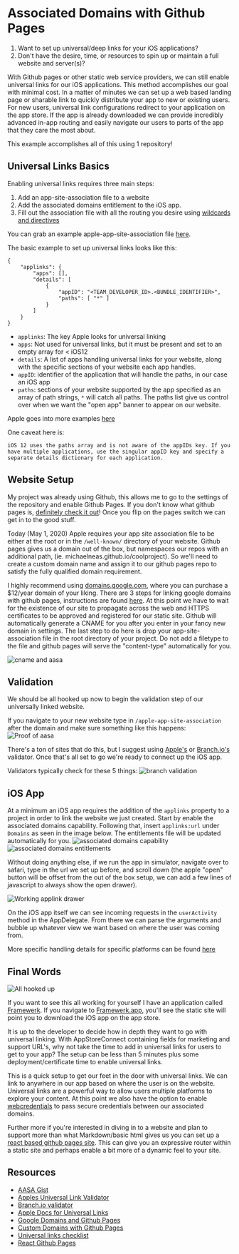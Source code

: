 # Associated Domains with Github Pages

1. Want to set up universal/deep links for your iOS applications?
2. Don't have the desire, time, or resources to spin up or maintain a full website and server(s)?

With Github pages or other static web service providers, we can still enable universal links for our iOS applications.  This method accomplishes our goal with minimal cost.  In a matter of minutes we can set up a web based landing page or sharable link to quickly distribute your app to new or existing users.  For new users, universal link configurations redirect to your application on the app store. If the app is already downloaded we can provide incredibly advanced in-app routing and easily navigate our users to parts of the app that they care the most about.

This example accomplishes all of this using 1 repository!

## Universal Links Basics

Enabling universal links requires three main steps:
1. Add an app-site-association file to a website
2. Add the associated domains entitlement to the iOS app.
3. Fill out the association file with all the routing you desire using [wildcards and directives](https://developer.apple.com/documentation/uikit/inter-process_communication/allowing_apps_and_websites_to_link_to_your_content/enabling_universal_links#3002228)

You can grab an example apple-app-site-association file [here](./apple-app-site-association).  

The basic example to set up universal links looks like this:
```
{
    "applinks": {
        "apps": [],
        "details": [
            {
                "appID": "<TEAM_DEVELOPER_ID>.<BUNDLE_IDENTIFIER>",
                "paths": [ "*" ]
            }
        ]
    }
}
```
- `applinks`: The key Apple looks for universal linking
- `apps`: Not used for universal links, but it must be present and set to an empty array for < iOS12
- `details`: A list of apps handling universal links for your website, along with the specific sections of your website each app handles.
- `appID`: identifier of the application that will handle the paths, in our case an iOS app
- `paths`: sections of your website supported by the app specified as an array of path strings, `*` will catch all paths.  The paths list give us control over when we want the "open app" banner to appear on our website. 

Apple goes into more examples [here](https://developer.apple.com/documentation/uikit/inter-process_communication/allowing_apps_and_websites_to_link_to_your_content/enabling_universal_links)

One caveat here is:
```
iOS 12 uses the paths array and is not aware of the appIDs key. If you have multiple applications, use the singular appID key and specify a separate details dictionary for each application.
```

## Website Setup

My project was already using Github, this allows me to go to the settings of the repository and enable Github Pages.  If you don't know what github pages is, [definitely check it out](https://pages.github.com/)!  Once you flip on the pages switch we can get in to the good stuff.

Today (May 1, 2020) Apple requires your app site association file to be either at the root or in the `/well-known/` directory of your website.  Github pages gives us a domain out of the box, but namespaces our repos with an additional path, (ie. michaelneas.github.io/coolproject). So we'll need to create a custom domain name and assign it to our github pages repo to satisfy the fully qualified domain requirement.  

I highly recommend using [domains.google.com](domains.google.com/), where you can purchase a $12/year domain of your liking.  There are 3 steps for linking google domains with github pages, instructions are found [here](https://dev.to/brunodrugowick/github-pages-and-google-domains-together-5ded).  At this point we have to wait for the existence of our site to propagate across the web and HTTPS certificates to be approved and registered for our static site.  Github will automatically generate a CNAME for you after you enter in your fancy new domain in settings. The last step to do here is drop your app-site-association file in the root directory of your project.  Do not add a filetype to the file and github pages will serve the "content-type" automatically for you.

![cname and aasa](./aasa-cname.png "CNAME and AASA in root of project")

## Validation

We should be all hooked up now to begin the validation step of our universally linked website.  

If you navigate to your new website type in `/apple-app-site-association` after the domain and make sure something like this happens:
![Proof of aasa](./aasa-browser.png)

There's a ton of sites that do this, but I suggest using [Apple's](https://search.developer.apple.com/appsearch-validation-tool) or [Branch.io's](https://branch.io/resources/aasa-validator/) validator.  Once that's all set to go we're ready to connect up the iOS app.

Validators typically check for these 5 things:
![branch validation](./branch-validation.png "Example showing valid aasa")

## iOS App

At a minimum an iOS app requires the addition of the `applinks` property to a project in order to link the website we just created.  Start by enable the associated domains capability.  Following that, insert `applinks:url` under `Domains` as seen in the image below.  The entitlements file will be updated automatically for you.
![associated domains capability](./associated-domains-capabilities.png)
![associated domains entitlements](./associated-domains-entitlement.png)

Without doing anything else, if we run the app in simulator, navigate over to safari, type in the url we set up before, and scroll down (the apple "open" button will be offset from the out of the box setup, we can add a few lines of javascript to always show the open drawer).

![Working applink drawer](./applink-drawer)

On the iOS app itself we can see incoming requests in the `userActivity` method in the AppDelegate. From there we can parse the arguments and bubble up whatever view we want based on where the user was coming from.

More specific handling details for specific platforms can be found [here](https://developer.apple.com/documentation/uikit/inter-process_communication/allowing_apps_and_websites_to_link_to_your_content/handling_universal_links)

## Final Words

![All hooked up](./link-example.gif)

If you want to see this all working for yourself I have an application called [Framewerk](https://apps.apple.com/us/app/framewerk/id1496896308).  If you navigate to [Framewerk.app](framewerk.app), you'll see the static site will point you to download the iOS app on the app store.

It is up to the developer to decide how in depth they want to go with universal linking.  With AppStoreConnect containing fields for marketing and support URL's, why not take the time to add in universal links for users to get to your app? The setup can be less than 5 minutes plus some deployment/certificate time to enable universal links.  

This is a quick setup to get our feet in the door with universal links.  We can link to anywhere in our app based on where the user is on the website.  Universal links are a powerful way to allow users multiple platforms to explore your content.  At this point we also have the option to enable [webcredentials](https://developer.apple.com/documentation/security/shared_web_credentials) to pass secure credentials between our associated domains.

Further more if you're interested in diving in to a website and plan to support more than what Markdown/basic html gives us you can set up a [react based github pages site](https://github.com/gitname/react-gh-pages).  This can give you an expressive router within a static site and perhaps enable a bit more of a dynamic feel to your site.

## Resources
- [AASA Gist](https://gist.github.com/anhar/6d50c023f442fb2437e1)
- [Apples Universal Link Validator](https://search.developer.apple.com/appsearch-validation-tool)
- [Branch.io validator](https://branch.io/resources/aasa-validator/)
- [Apple Docs for Universal Links](https://developer.apple.com/documentation/uikit/inter-process_communication/allowing_apps_and_websites_to_link_to_your_content/enabling_universal_links)
- [Google Domains and Github Pages](https://dev.to/trentyang/how-to-setup-google-domain-for-github-pages-1p58)
- [Custom Domains with Github Pages](https://help.github.com/en/github/working-with-github-pages/configuring-a-custom-domain-for-your-github-pages-site)
- [Universal links checklist](https://gist.github.com/andrewrohn/774185e4e15ddcc14f0a1e3c66c943e3)
- [React Github Pages](https://github.com/gitname/react-gh-pages)